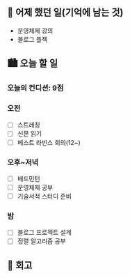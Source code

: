 ## 🌃 어제 했던 일(기억에 남는 것)

- 운영체제 강의
- 블로그 플젝

## 🏙️ 오늘 할 일

### 오늘의 컨디션: 9점

### 오전

- [ ] 스트레칭
- [ ] 신문 읽기
- [ ] 베스트 라빈스 회의(12~)

### 오후~저녁

- [ ] 배드민턴
- [ ] 운영체제 공부
- [ ] 기술서적 스터디 준비

### 밤

- [ ] 블로그 프로젝트 설계
- [ ] 정렬 알고리즘 공부

## 🌆 회고
